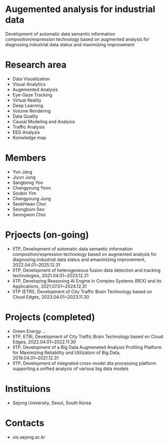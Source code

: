 # Augemented analysis for industrial data
Development of automatic data semantic information composition/expression technology based on augmented analysis for diagnosing industrial data status and maximizing improvement

# Research area
- Data Visualization
- Visual Analytics
- Augemented Analysis
- Eye-Gaze Tracking
- Virtual Reality
- Deep Learning
- Volume Rendering
- Data Quality
- Causal Modeling and Analysis
- Traffic Analysis
- EEG Analysis
- Konwledge map

# Members
- Yun Jang
- Jiyun Jung
- Sangbong Yoo
- Changyoung Yoon
- Soobin Yim
- Changyoung Jung
- SeokHwan Choi
- Seongbum Seo
- Seongwon Choi

# Prjoects (on-going)
- IITP, Development of automatic data semantic information composition/expression technology based on augmented analysis for diagnosing industrial data status and amaximizing improvement, 2022.04.01~2025.12.31
- IITP, Development of heterogeneous fusion data detection and tracking technologies, 2021.04.01~2023.12.31
- IITP, Developing Reasoning AI Engine in Complex Systems (REX) and its Applications, 2021.07.01~2024.12.31
- IITP (ETRI), Development of City Traffic Brain Technology based on Cloud Edges, 2023.04.01~2023.11.30

# Projects (completed)
- Green Energy ...
- IITP, ETRI, Development of City Traffic Brain Technology based on Cloud Edges, 2022.04.01~2022.11.30
- IITP, Development of a Big Data Augmeneted Analysis Profiling Platform for Maximizing Reliablilty and Utilization of Big Data, 2019.04.01~2021.12.31
- IITP, Development of integrated cross-model dta processing platform supporting a unified analysis of various big data models

# Instituions
- Sejong University, Seoul, South Korea

# Contacts
- vis.sejong.ac.kr
